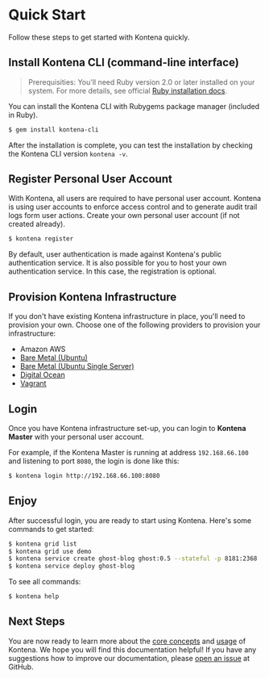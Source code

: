 # Quick Start

Follow these steps to get started with Kontena quickly.

## Install Kontena CLI (command-line interface)

> Prerequisities: You'll need Ruby version 2.0 or later installed on your system. For more details, see official [Ruby installation docs](https://www.ruby-lang.org/en/documentation/installation/).

You can install the Kontena CLI with Rubygems package manager (included in Ruby).

```sh
$ gem install kontena-cli
```

After the installation is complete, you can test the installation by checking the Kontena CLI version `kontena -v`.

## Register Personal User Account

With Kontena, all users are required to have personal user account. Kontena is using user accounts to enforce access control and to generate audit trail logs form user actions. Create your own personal user account (if not created already).

```sh
$ kontena register
```

By default, user authentication is made against Kontena's public authentication service. It is also possible for you to host your own authentication service. In this case, the registration is optional.

## Provision Kontena Infrastructure

If you don't have existing Kontena infrastructure in place, you'll need to provision your own. Choose one of the following providers to provision your infrastructure:

* Amazon AWS
* [Bare Metal (Ubuntu)](deploy-baremetal-ubuntu.md)
* [Bare Metal (Ubuntu Single Server)](deploy-baremetal-ubuntu-mini.md)
* [Digital Ocean](deploy-do.md)
* [Vagrant](deploy-vagrant.md)

## Login

Once you have Kontena infrastructure set-up, you can login to **Kontena Master** with your personal user account.

For example, if the Kontena Master is running at address `192.168.66.100` and listening to port `8080`, the login is done like this:

```sh
$ kontena login http://192.168.66.100:8080
```

## Enjoy

After successful login, you are ready to start using Kontena. Here's some commands to get started:

```sh
$ kontena grid list                                                       # list all available Kontena Grids
$ kontena grid use demo                                                   # the name of Kontena Grid you want to use, in this case "demo"
$ kontena service create ghost-blog ghost:0.5 --stateful -p 8181:2368     # create stateful "ghost-blog" service, expose port 8181
$ kontena service deploy ghost-blog                                       # deploy "ghost-blog" service
```

To see all commands:

```sh
$ kontena help
```

## Next Steps

You are now ready to learn more about the [core concepts](../core-concepts) and [usage](../using-kontena) of Kontena. We hope you will find this documentation helpful! If you have any suggestions how to improve our documentation, please [open an issue](https://github.com/kontena/kontena/issues) at GitHub.